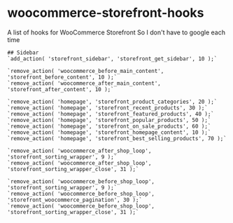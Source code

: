 # woocommerce-storefront-hooks
A list of hooks for WooCommerce Storefront 
So I don't have to google each time

    ## Sidebar 
    `add_action( 'storefront_sidebar', 'storefront_get_sidebar', 10 );`

    `remove_action( 'woocommerce_before_main_content', 'storefront_before_content', 10 );`
    `remove_action( 'woocommerce_after_main_content', 'storefront_after_content', 10 );`

    `remove_action( 'homepage', 'storefront_product_categories', 20 );`
    `remove_action( 'homepage', 'storefront_recent_products', 30 );`
    `remove_action( 'homepage', 'storefront_featured_products', 40 );`
    `remove_action( 'homepage', 'storefront_popular_products', 50 );`
    `remove_action( 'homepage', 'storefront_on_sale_products', 60 );`
    `remove_action( 'homepage', 'storefront_homepage_content', 10 );`
    `remove_action( 'homepage', 'storefront_best_selling_products', 70 );`
    
    `remove_action( 'woocommerce_after_shop_loop', 'storefront_sorting_wrapper', 9 );`
    `remove_action( 'woocommerce_after_shop_loop', 'storefront_sorting_wrapper_close', 31 );`

    `remove_action( 'woocommerce_before_shop_loop', 'storefront_sorting_wrapper', 9 );`
    `remove_action( 'woocommerce_before_shop_loop', 'storefront_woocommerce_pagination', 30 );`
    `remove_action( 'woocommerce_before_shop_loop', 'storefront_sorting_wrapper_close', 31 );`
